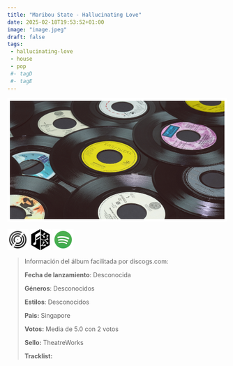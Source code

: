 ```yaml
---
title: "Maribou State - Hallucinating Love"
date: 2025-02-18T19:53:52+01:00
image: "image.jpeg"
draft: false
tags:
 - hallucinating-love
 - house
 - pop
 #- tagD
 #- tagE
---
```

![cover](image.jpeg (maribou-state - hallucinating-love))
 
[![discogs](../links/svg/discogs.png (discogs))](https://www.discogs.com/master/3736326 )
[![musicbrainz](../links/svg/musicbrainz.png (musicbrainz))](https://musicbrainz.org/release/b1c639d0-b918-47e4-a3c8-74f4e3237e44)
[![spotify](../links/svg/spotify.png (putify))](https://open.spotify.com/album/6NyoU5F25y1I7V9fqbKqy9)
 
<!-- [![bandcamp](../links/svg/bandcamp.png (bandcamp))](error) error busqueda -->
<!-- [![lastfm](../links/svg/lastfm.png (lastfm))]() -->
<!-- [![wikipedia](../links/svg/wikipedia.png (wikipedia))](error) -->
<!-- [![youtube](../links/svg/youtube.png (youtube))]() -->
 
> Información del álbum facilitada por discogs.com:
> 
> **Fecha de lanzamiento**: Desconocida
> 
> **Géneros**: Desconocidos
> 
> **Estilos**: Desconocidos
> 
> **Pais:** Singapore
> 
> **Votos:** Media de 5.0 con 2 votos
> 
> **Sello:** TheatreWorks
> 
> **Tracklist:**
> 
> 
